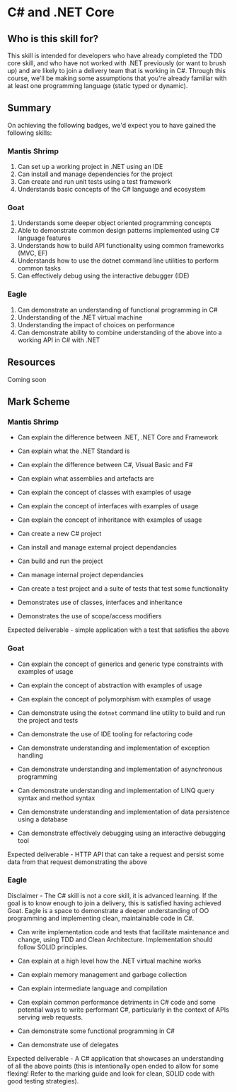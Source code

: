 # C# and .NET Core

## Who is this skill for?

This skill is intended for developers who have already completed the TDD core skill, and who have not worked with .NET previously (or want to brush up) and are likely to join a delivery team that is working in C#.
Through this course, we'll be making some assumptions that you're already familiar with at least one programming language (static typed or dynamic).

## Summary
On achieving the following badges, we'd expect you to have gained the following skills:

### Mantis Shrimp
1. Can set up a working project in .NET using an IDE
2. Can install and manage dependencies for the project
3. Can create and run unit tests using a test framework
4. Understands basic concepts of the C# language and ecosystem

### Goat
1. Understands some deeper object oriented programming concepts
2. Able to demonstrate common design patterns implemented using C# language features
3. Understands how to build API functionality using common frameworks (MVC, EF)
4. Understands how to use the dotnet command line utilities to perform common tasks
5. Can effectively debug using the interactive debugger (IDE)

### Eagle
1. Can demonstrate an understanding of functional programming in C#
2. Understanding of the .NET virtual machine
3. Understanding the impact of choices on performance
4. Can demonstrate ability to combine understanding of the above into a working API in C# with .NET

## Resources
Coming soon

## Mark Scheme
### Mantis Shrimp

- Can explain the difference between .NET, .NET Core and Framework
- Can explain what the .NET Standard is
- Can explain the difference between C#, Visual Basic and F#
- Can explain what assemblies and artefacts are
- Can explain the concept of classes with examples of usage
- Can explain the concept of interfaces with examples of usage
- Can explain the concept of inheritance with examples of usage

- Can create a new C# project
- Can install and manage external project dependancies
- Can build and run the project
- Can manage internal project dependancies
- Can create a test project and a suite of tests that test some functionality
- Demonstrates use of classes, interfaces and inheritance
- Demonstrates the use of scope/access modifiers

Expected deliverable - simple application with a test that satisfies the above

### Goat

- Can explain the concept of generics and generic type constraints with examples of usage
- Can explain the concept of abstraction with examples of usage
- Can explain the concept of polymorphism with examples of usage

- Can demonstrate using the `dotnet` command line utility to build and run the project and tests
- Can demonstrate the use of IDE tooling for refactoring code

- Can demonstrate understanding and implementation of exception handling
- Can demonstrate understanding and implementation of asynchronous programming
- Can demonstrate understanding and implementation of LINQ query syntax and method syntax
- Can demonstrate understanding and implementation of data persistence using a database
- Can demonstrate effectively debugging using an interactive debugging tool

Expected deliverable - HTTP API that can take a request and persist some data from that request demonstrating the above

### Eagle
Disclaimer - The C# skill is not a core skill, it is advanced learning. If the goal is to know enough to join a delivery, this is satisfied having achieved Goat.
Eagle is a space to demonstrate a deeper understanding of OO programming and implementing clean, maintainable code in C#.

- Can write implementation code and tests that facilitate maintenance and change, using TDD and Clean Architecture. Implementation should follow SOLID principles.

- Can explain at a high level how the .NET virtual machine works
 - Can explain memory management and garbage collection
 - Can explain intermediate language and compilation
- Can explain common performance detriments in C# code and some potential ways to write performant C#, particularly in the context of APIs serving web requests.

- Can demonstrate some functional programming in C#
 - Can demonstrate use of delegates

Expected deliverable - A C# application that showcases an understanding of all the above points (this is intentionally open ended to allow for some flexing! Refer to the marking guide and look for clean, SOLID code with good testing strategies).
